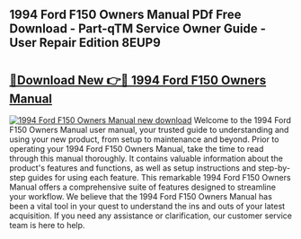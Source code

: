 ## 1994 Ford F150 Owners Manual PDf Free Download - Part-qTM Service Owner Guide - User Repair Edition 8EUP9

# <h2><a href="http://bc28991.oget.top/?id=1994+Ford+F150+Owners+Manual">🔗Download New 👉🔴 1994 Ford F150 Owners Manual</a></h2>

[![1994 Ford F150 Owners Manual new download](https://i.imgur.com/5g1atiW.png)](http://bc28991.oget.top/?id=1994+Ford+F150+Owners+Manual)
Welcome to the 1994 Ford F150 Owners Manual user manual, your trusted guide to understanding and using your new product, from setup to maintenance and beyond. Prior to operating your 1994 Ford F150 Owners Manual, take the time to read through this manual thoroughly. It contains valuable information about the product's features and functions, as well as setup instructions and step-by-step guides for using each feature. This remarkable 1994 Ford F150 Owners Manual offers a comprehensive suite of features designed to streamline your workflow. We believe that the 1994 Ford F150 Owners Manual has been a vital tool in your quest to understand the ins and outs of your latest acquisition. If you need any assistance or clarification, our customer service team is here to help.
